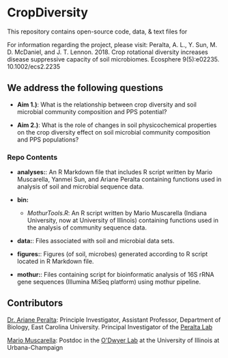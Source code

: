 # CropDiversity

This repository contains open-source code, data, & text files for 

For information regarding the project, please visit: 
Peralta, A. L., Y. Sun, M. D. McDaniel, and J. T. Lennon. 2018. Crop rotational diversity increases disease
suppressive capacity of soil microbiomes. Ecosphere 9(5):e02235. 10.1002/ecs2.2235

## We address the following questions

* **Aim 1.)**: What is the relationship between crop diversity and soil microbial community composition and PPS potential?

* **Aim 2.)**: What is the role of changes in soil physicochemical properties on the crop diversity effect on soil microbial community composition and PPS populations?

### Repo Contents

* **analyses:**: An R Markdown file that includes R script written by Mario Muscarella, Yanmei Sun, and Ariane Peralta containing functions used in analysis of soil and microbial sequence data.

* **bin:** 
	* *MothurTools.R*: An R script written by Mario Muscarella (Indiana University, now at University of Illinois) containing functions used in the analysis of community sequence data.

* **data:**: Files associated with soil and microbial data sets. 

* **figures:**: Figures (of soil, microbes) generated according to R script located in R Markdown file.

* **mothur:**: Files containing script for bioinformatic analysis of 16S rRNA gene sequences (Illumina MiSeq platform) using mothur pipeline.

## Contributors

[Dr. Ariane Peralta]( ): Principle Investigator, Assistant Professor, Department of Biology, East Carolina University. Principal Investigator of the [Peralta Lab](http://www.peraltalab.com)

[Mario Muscarella](http://mmuscarella.github.io/): Postdoc in the [O'Dwyer Lab](https://publish.illinois.edu/odwyerlab/) at the University of Illinois at Urbana-Champaign
